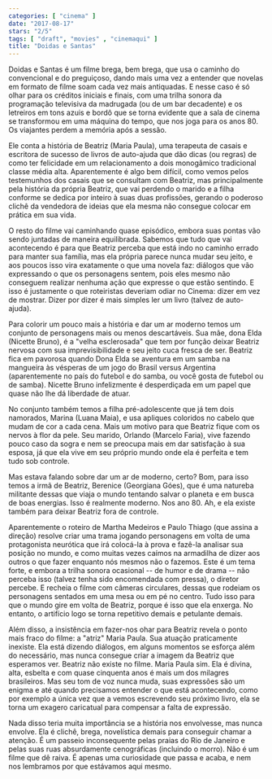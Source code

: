 ```yaml
---
categories: [ "cinema" ]
date: "2017-08-17"
stars: "2/5"
tags: [ "draft", "movies" , "cinemaqui" ]
title: "Doidas e Santas"
---
```

Doidas e Santas é um filme brega, bem brega, que usa o caminho do
convencional e do preguiçoso, dando mais uma vez a entender que novelas
em formato de filme soam cada vez mais antiquadas. E nesse caso é só
olhar para os créditos iniciais e finais, com uma trilha sonora da
programação televisiva da madrugada (ou de um bar decadente) e os
letreiros em tons azuis e bordô que se torna evidente que a sala de
cinema se transformou em uma máquina do tempo, que nos joga para os
anos 80. Os viajantes perdem a memória após a sessão.

Ele conta a história de Beatriz (Maria Paula), uma terapeuta de casais
e escritora de sucesso de livros de auto-ajuda que dão dicas (ou
regras) de como ter felicidade em um relacionamento a dois monogâmico
tradicional classe média alta. Aparentemente é algo bem difícil,
como vemos pelos testemunhos dos casais que se consultam com Beatriz,
mas principalmente pela história da própria Beatriz, que vai perdendo o
marido e a filha conforme se dedica por inteiro à suas duas profissões,
gerando o poderoso clichê da vendedora de ideias que ela mesma não
consegue colocar em prática em sua vida.

O resto do filme vai caminhando quase episódico, embora suas pontas
vão sendo juntadas de maneira equilibrada. Sabemos que tudo que vai
acontecendo é para que Beatriz perceba que está indo no caminho errado
para manter sua família, mas ela própria parece nunca mudar seu jeito,
e aos poucos isso vira exatamente o que uma novela faz: diálogos que
vão expressando o que os personagens sentem, pois eles mesmo não
conseguem realizar nenhuma ação que expresse o que estão sentindo. E
isso é justamente o que roteiristas deveriam odiar no Cinema: dizer em
vez de mostrar. Dizer por dizer é mais simples ler um livro (talvez de
auto-ajuda).

Para colorir um pouco mais a história e dar um ar moderno temos um
conjunto de personagens mais ou menos descartáveis. Sua mãe, dona Elda
(Nicette Bruno), é a "velha esclerosada" que tem por função deixar
Beatriz nervosa com sua imprevisibilidade e seu jeito cuca fresca
de ser. Beatriz fica em pavorosa quando Dona Elda se aventura em um
samba na mangueira às vésperas de um jogo do Brasil versus Argentina
(aparentemente no país do futebol e do samba, ou você gosta de futebol
ou de samba). Nicette Bruno infelizmente é desperdiçada em um papel
que quase não lhe dá liberdade de atuar.

No conjunto também temos a filha pré-adolescente que já tem dois
namorados, Marina (Luana Maia), e usa apliques coloridos no cabelo que
mudam de cor a cada cena. Mais um motivo para que Beatriz fique com os
nervos à flor da pele. Seu marido, Orlando (Marcelo Faria), vive fazendo
pouco caso da sogra e nem se preocupa mais em dar satisfação à sua
esposa, já que ela vive em seu próprio mundo onde ela é perfeita e
tem tudo sob controle.

Mas estava falando sobre dar um ar de moderno, certo? Bom, para isso
temos a irmã de Beatriz, Berenice (Georgiana Góes), que é uma natureba
militante dessas que viaja o mundo tentando salvar o planeta e em busca
de boas energias. Isso é realmente moderno. Nos ano 80. Ah, e ela existe
também para deixar Beatriz fora de controle.

Aparentemente o roteiro de Martha Medeiros e Paulo Thiago (que assina a
direção) resolve criar uma trama jogando personagens em volta de uma
protagonista neurótica que irá colocá-la à prova e fazê-la analisar
sua posição no mundo, e como muitas vezes caímos na armadilha de dizer
aos outros o que fazer enquanto nós mesmos não o fazemos. Este é um
tema forte, e embora a trilha sonora ocasional -- de humor e de drama --
não perceba isso (talvez tenha sido encomendada com pressa), o diretor
percebe. E recheia o filme com câmeras circulares, dessas que rodeiam
os personagens sentados em uma mesa ou em pé no centro. Tudo isso para
que o mundo gire em volta de Beatriz, porque é isso que ela enxerga. No
entanto, o artifício logo se torna repetitivo demais e petulante demais.

Além disso, a insistência em fazer-nos ohar para Beatriz revela o ponto
mais fraco do filme: a "atriz" Maria Paula. Sua atuação praticamente
inexiste. Ela está dizendo diálogos, em alguns momentos se esforça
além do necessário, mas nunca consegue criar a imagem da Beatriz que
esperamos ver. Beatriz não existe no filme. Maria Paula sim. Ela é
divina, alta, esbelta e com quase cinquenta anos é mais um dos milagres
brasileiros. Mas seu tom de voz nunca muda, suas expressões são um
enigma e até quando precisamos entender o que está acontecendo, como
por exemplo a única vez que a vemos escrevendo seu próximo livro,
ela se torna um exagero caricatual para compensar a falta de expressão.

Nada disso teria muita importância se a história nos envolvesse, mas
nunca envolve. Ela é clichê, brega, novelística demais para conseguir
chamar a atenção. É um passeio inconsequente pelas praias do Rio
de Janeiro e pelas suas ruas absurdamente cenográficas (incluindo o
morro). Não é um filme que dê raiva. É apenas uma curiosidade que
passa e acaba, e nem nos lembramos por que estávamos aqui mesmo.
